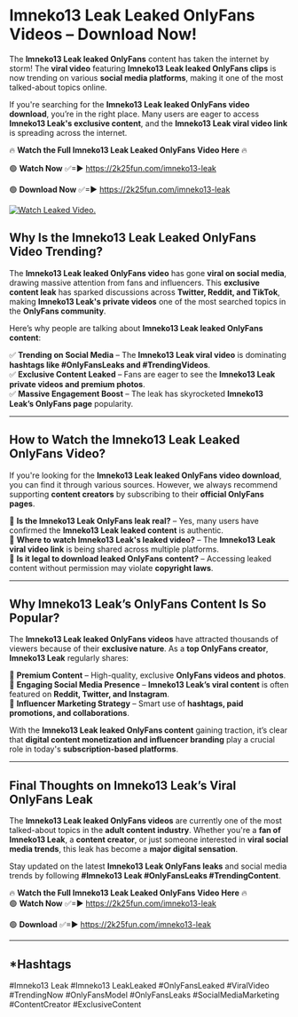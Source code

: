 # Imneko13 Leak Leaked OnlyFans Videos – Download Now!

The **Imneko13 Leak leaked OnlyFans** content has taken the internet by storm! The **viral video** featuring **Imneko13 Leak leaked OnlyFans clips** is now trending on various **social media platforms**, making it one of the most talked-about topics online.  

If you're searching for the **Imneko13 Leak leaked OnlyFans video download**, you’re in the right place. Many users are eager to access **Imneko13 Leak's exclusive content**, and the **Imneko13 Leak viral video link** is spreading across the internet.  

🔥 **Watch the Full Imneko13 Leak Leaked OnlyFans Video Here** 🔥  

🟢 **Watch Now** ✅=► https://2k25fun.com/imneko13-leak

🟢 **Download Now** ✅=► https://2k25fun.com/imneko13-leak

[![Watch Leaked Video.](https://miro.medium.com/v2/resize:fit:828/format:webp/1*cilzJN44JGOrTw9NJCrNHA.gif "Watch Leaked Video")](https://2k25fun.com/imneko13-leak)

## **Why Is the Imneko13 Leak Leaked OnlyFans Video Trending?**  

The **Imneko13 Leak leaked OnlyFans video** has gone **viral on social media**, drawing massive attention from fans and influencers. This **exclusive content leak** has sparked discussions across **Twitter, Reddit, and TikTok**, making **Imneko13 Leak's private videos** one of the most searched topics in the **OnlyFans community**.  

Here’s why people are talking about **Imneko13 Leak leaked OnlyFans content**:  

✅ **Trending on Social Media** – The **Imneko13 Leak viral video** is dominating **hashtags like #OnlyFansLeaks and #TrendingVideos**.  
✅ **Exclusive Content Leaked** – Fans are eager to see the **Imneko13 Leak private videos and premium photos**.  
✅ **Massive Engagement Boost** – The leak has skyrocketed **Imneko13 Leak’s OnlyFans page** popularity.  

---

## **How to Watch the Imneko13 Leak Leaked OnlyFans Video?**  

If you're looking for the **Imneko13 Leak leaked OnlyFans video download**, you can find it through various sources. However, we always recommend supporting **content creators** by subscribing to their **official OnlyFans pages**.  

🔹 **Is the Imneko13 Leak OnlyFans leak real?** – Yes, many users have confirmed the **Imneko13 Leak leaked content** is authentic.  
🔹 **Where to watch Imneko13 Leak's leaked video?** – The **Imneko13 Leak viral video link** is being shared across multiple platforms.  
🔹 **Is it legal to download leaked OnlyFans content?** – Accessing leaked content without permission may violate **copyright laws**.  

---

## **Why Imneko13 Leak’s OnlyFans Content Is So Popular?**  

The **Imneko13 Leak leaked OnlyFans videos** have attracted thousands of viewers because of their **exclusive nature**. As a **top OnlyFans creator**, **Imneko13 Leak** regularly shares:  

📌 **Premium Content** – High-quality, exclusive **OnlyFans videos and photos**.  
📌 **Engaging Social Media Presence** – **Imneko13 Leak’s viral content** is often featured on **Reddit, Twitter, and Instagram**.  
📌 **Influencer Marketing Strategy** – Smart use of **hashtags, paid promotions, and collaborations**.  

With the **Imneko13 Leak leaked OnlyFans content** gaining traction, it’s clear that **digital content monetization and influencer branding** play a crucial role in today's **subscription-based platforms**.  

---

## **Final Thoughts on Imneko13 Leak’s Viral OnlyFans Leak**  

The **Imneko13 Leak leaked OnlyFans videos** are currently one of the most talked-about topics in the **adult content industry**. Whether you're a **fan of Imneko13 Leak**, a **content creator**, or just someone interested in **viral social media trends**, this leak has become a **major digital sensation**.  

Stay updated on the latest **Imneko13 Leak OnlyFans leaks** and social media trends by following **#Imneko13 Leak #OnlyFansLeaks #TrendingContent**.  

🔥 **Watch the Full Imneko13 Leak Leaked OnlyFans Video Here** 🔥  
🟢 **Watch Now** ✅=► https://2k25fun.com/imneko13-leak

🟢 **Download** ✅=► https://2k25fun.com/imneko13-leak

---

## *Hashtags
#Imneko13 Leak #Imneko13 LeakLeaked #OnlyFansLeaked #ViralVideo #TrendingNow #OnlyFansModel #OnlyFansLeaks #SocialMediaMarketing #ContentCreator #ExclusiveContent  